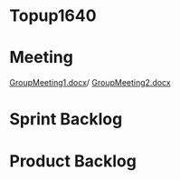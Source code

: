 # Topup1640
# Meeting

[GroupMeeting1.docx](https://github.com/hoangkhanhson2000/Topup1640/files/6175445/GroupMeeting1.docx)/
[GroupMeeting2.docx](https://github.com/hoangkhanhson2000/Topup1640/files/6175447/GroupMeeting2.docx)
# Sprint Backlog
# Product Backlog


